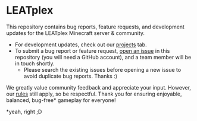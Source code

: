 # LEATplex
This repository contains bug reports, feature requests, and development updates for the LEATplex Minecraft server & community.

* For development updates, check out our [projects](https://github.com/LEATplex/LEATplex/projects) tab.
* To submit a bug report or feature request, [open an issue](https://github.com/LEATplex/LEATplex/issues) in this repository (you will need a GitHub account), and a team member will be in touch shortly.
  * Please search the existing issues before opening a new issue to avoid duplicate bug reports. Thanks :)

We greatly value community feedback and appreciate your input. However, our [rules](https://leatplex.net/#rules) still apply, so be respectful. Thank you for ensuring enjoyable, balanced, bug-free* gameplay for everyone!

*yeah, right ;D
